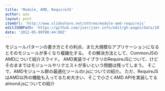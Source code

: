 ```yaml
---
title: 'Module, AMD, RequireJS'
author: azu
layout: post
itemUrl: 'http://www.slideshare.net/othree/module-amd-requirejs'
editJSONPath: 'https://github.com/jser/jser.info/edit/gh-pages/data/2012/05/index.json'
date: '2012-05-09T08:44:00Z'
---
```

モジュールパターンの書き方とその利点、また大規模なアプリケーションになるとそのモジュールが多くなり複雑化する。
その解決方法として、CommonJSのAMDについて紹介スライド。
AMD実装ライブラリのRequireJSについて、けどそのままではモジュールやリクエストが多いという問題は残ってしまう。
そこで、AMDモジュール群の最適化ツールのr.jsについての紹介。
ただ、RequireJSはAMD以外の機能も入ってるため大きい、そこで小さくAMD APIを実装してるalmond.jsについての紹介
